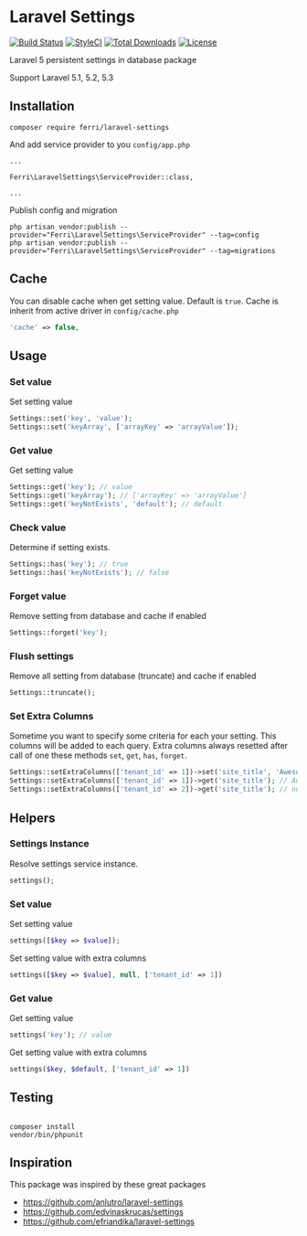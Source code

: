 # Laravel Settings

[![Build Status](https://travis-ci.org/ghprod/laravel-settings.svg?branch=master)](https://travis-ci.org/ghprod/laravel-settings)
[![StyleCI](https://styleci.io/repos/67820519/shield)](https://styleci.io/repos/67820519)
[![Total Downloads](https://poser.pugx.org/ferri/laravel-settings/d/total.svg)](https://packagist.org/packages/ferri/laravel-settings)
[![License](https://poser.pugx.org/ferri/laravel-settings/license.svg)](https://packagist.org/packages/ferri/laravel-settings)

Laravel 5 persistent settings in database package

Support Laravel 5.1, 5.2, 5.3

## Installation

```
composer require ferri/laravel-settings
```

And add service provider to you `config/app.php`

```
...

Ferri\LaravelSettings\ServiceProvider::class,

...
```

Publish config and migration

```
php artisan vendor:publish --provider="Ferri\LaravelSettings\ServiceProvider" --tag=config
php artisan vendor:publish --provider="Ferri\LaravelSettings\ServiceProvider" --tag=migrations
```

## Cache

You can disable cache when get setting value. Default is `true`. Cache is inherit from active driver in `config/cache.php`

```php
'cache' => false,
```

## Usage

### Set value
Set setting value
```php
Settings::set('key', 'value');
Settings::set('keyArray', ['arrayKey' => 'arrayValue']);
```

### Get value
Get setting value
```php
Settings::get('key'); // value
Settings::get('keyArray'); // ['arrayKey' => 'arrayValue']
Settings::get('keyNotExists', 'default'); // default
```

### Check value
Determine if setting exists.
```php
Settings::has('key'); // true
Settings::has('keyNotExists'); // false
```

### Forget value
Remove setting from database and cache if enabled
```php
Settings::forget('key');
```

### Flush settings
Remove all setting from database (truncate) and cache if enabled
```php
Settings::truncate();
```

### Set Extra Columns
Sometime you want to specify some criteria for each your setting. This columns will be added to each query.
Extra columns always resetted after call of one these methods `set`, `get`, `has`, `forget`.
```php
Settings::setExtraColumns(['tenant_id' => 1])->set('site_title', 'Awesome Blog');
Settings::setExtraColumns(['tenant_id' => 1])->get('site_title'); // Awesome Blog
Settings::setExtraColumns(['tenant_id' => 2])->get('site_title'); // null
```

## Helpers

### Settings Instance
Resolve settings service instance.
```php
settings();
```

### Set value
Set setting value
```php
settings([$key => $value]);
```

Set setting value with extra columns
```php
settings([$key => $value], null, ['tenant_id' => 1])
```

### Get value
Get setting value
```php
settings('key'); // value
```

Get setting value with extra columns
```php
settings($key, $default, ['tenant_id' => 1])
```

## Testing

```

composer install
vendor/bin/phpunit

```

## Inspiration
This package was inspired by these great packages
- https://github.com/anlutro/laravel-settings
- https://github.com/edvinaskrucas/settings
- https://github.com/efriandika/laravel-settings
